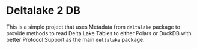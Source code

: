 # Deltalake 2 DB

This is a simple project that uses Metadata from `deltalake` package to provide methods to read Delta Lake Tables 
to either Polars or DuckDB with better Protocol Support as the main `deltalake` package.
